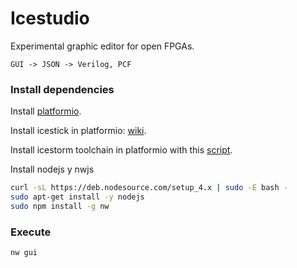 # Icestudio

Experimental graphic editor for open FPGAs.

    GUI -> JSON -> Verilog, PCF

### Install dependencies

Install [platformio](https://atom.io/).

Install icestick in platformio: [wiki](https://github.com/bqlabs/Platformio-FPGA/wiki/Platformio-FPGA-wiki-home).

Install icestorm toolchain in platformio with this [script](https://github.com/bqlabs/Platformio-FPGA/blob/master/build-toolchain.sh).

Install nodejs y nwjs
```bash
curl -sL https://deb.nodesource.com/setup_4.x | sudo -E bash -
sudo apt-get install -y nodejs
sudo npm install -g nw
```

### Execute

```bash
nw gui
```
